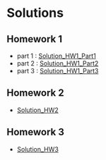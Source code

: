 # **Solutions**

## Homework 1
 - part 1 : <a href="https://www.aparat.com/v/guS43" target="_blank">Solution_HW1_Part1</a>
 - part 2 : <a href="https://www.aparat.com/v/KYEfh" target="_blank">Solution_HW1_Part2</a>
 - part 3 : <a href="https://www.aparat.com/v/TrDVl" target="_blank">Solution_HW1_Part3</a>

## Homework 2
 - <a href="https://www.aparat.com/v/hG8gp" target="_blank">Solution_HW2</a>

## Homework 3
 - <a href="https://www.aparat.com/v/n7gaA" target="_blank">Solution_HW3</a>
